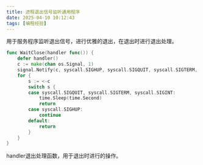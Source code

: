 ```yaml
---
title: 进程退出信号监听通用程序
date: 2025-04-10 10:12:43
tags: [编程经验]
---
```


用于服务程序监听退出信号，进行优雅的退出，在退出时进行退出处理。

```go
func WaitClose(handler func()) {
	defer handler()
	c := make(chan os.Signal, 1)
	signal.Notify(c, syscall.SIGHUP, syscall.SIGQUIT, syscall.SIGTERM, syscall.SIGINT) //其中 SIGKILL = kill -9 <pid> 可能无法截获
	for {
		s := <-c
		switch s {
		case syscall.SIGQUIT, syscall.SIGTERM, syscall.SIGINT:
			time.Sleep(time.Second)
			return
		case syscall.SIGHUP:
			continue
		default:
			return
		}
	}
}

```

handler退出处理函数，用于退出时进行的操作。